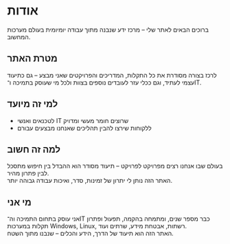 # אודות

ברוכים הבאים לאתר שלי – מרכז ידע שנבנה מתוך עבודה יומיומית בעולם מערכות המחשוב.

## מטרת האתר

לרכז בצורה מסודרת את כל התקלות, המדריכים והפרויקטים שאני מבצע – גם כתיעוד עצמי לעתיד, וגם ככלי עזר לעובדים נוספים בצוות ולכל מי שעוסק בתמיכה ו־IT.

## למי זה מיועד

- לטכנאים ואנשי IT שרוצים חומר מעשי ומדויק
- ללקוחות שירצו להבין תהליכים שאנחנו מבצעים עבורם

## למה זה חשוב

בעולם שבו אנחנו רצים מפרויקט לפרויקט – תיעוד מסודר הוא ההבדל בין חיפוש מתסכל לבין פתרון מהיר.  
האתר הזה נותן לי יתרון של זמינות, סדר, ואיכות עבודה גבוהה יותר.

## מי אני

אני עוסק בתחום התמיכה וה־IT כבר מספר שנים, ומתמחה בהקמה, תפעול ופתרון תקלות במערכות Windows, Linux, רשתות, אבטחת מידע, שרתים ועוד.  
האתר הזה הוא תיעוד של הדרך, הידע והכלים – שנבנו מתוך השטח.
